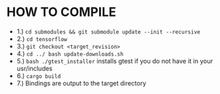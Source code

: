 # HOW TO COMPILE
- 1.) `cd submodules && git submodule update --init --recursive`
- 2.) `cd tensorflow`
- 3.) `git checkout <target_revision>`
- 4.) `cd ../ bash update-downloads.sh`
- 5.) `bash ./gtest_installer` installs gtest if you do not have it in your usr/includes
- 6.) `cargo build`
- 7.) Bindings are output to the target directory
